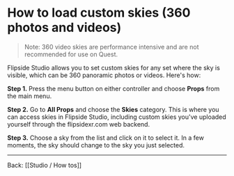 # How to load custom skies (360 photos and videos)

> Note: 360 video skies are performance intensive and are not recommended for use on Quest.

Flipside Studio allows you to set custom skies for any set where the sky is visible, which can be 360 panoramic photos or videos. Here's how:

**Step 1.** Press the menu button on either controller and choose **Props** from the main menu.

**Step 2.** Go to **All Props** and choose the **Skies** category. This is where you can access skies in Flipside Studio, including custom skies you've uploaded yourself through the flipsidexr.com web backend.

**Step 3.** Choose a sky from the list and click on it to select it. In a few moments, the sky should change to the sky you just selected.

---

Back: [[Studio / How tos]]
